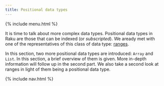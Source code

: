 ```yaml
---
title: Positional data types
---
```


{% include menu.html %}

It is time to talk about more complex data types. Positional data types in Raku are those that can be indexed (or _subscripted_). We aready met with one of the representatives of this class of data type: [ranges](/raku-course/essentials/ranges).

In this section, two more positional data types are introduced: `Array` and `List`. In this section, a brief overview of them is given. More in-depth information will follow up in the second part. We also take a second look at ranges in light of them being a positional data type.

{% include nav.html %}
